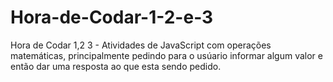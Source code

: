 # Hora-de-Codar-1-2-e-3
Hora de Codar 1,2 3 - Atividades de JavaScript com operações matemáticas, principalmente pedindo para o usúario informar algum valor e então dar uma resposta ao que esta sendo pedido.

